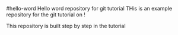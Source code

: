 #hello-word
Hello word repository for git tutorial
THis is an example repository for the git tutorial on !

This repository is built step by step in the tutorial